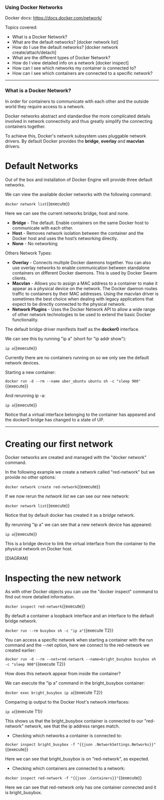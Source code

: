 ### Using Docker Networks

Docker docs: https://docs.docker.com/network/

Topics covered:
- What is a Docker Network?
- What are the default networks? [docker network list]
- How do I use the default networks? [docker network create/attach/detach]
- What are the different types of Docker Network?
- How do I view detailed info on a network [docker inspect]
- How can I see which networks my container is connected to?
- How can I see which containers are connected to a specific network?

-----

### What is a Docker Network?
In order for containers to communicate with each other and the outside world they require access to a network.

Docker networks abstract and standardise the more complicated details involved in network connectivity and thus greatly simplify the connecting containers together.

To achieve this, Docker's network subsystem uses pluggable network drivers. By default Docker provides the **bridge**, **overlay** and **macvlan** drivers.

# Default Networks
Out of the box and installation of Docker Engine will provide three default networks.

We can view the available docker networks with the following command:

`docker network list`{{execute}}

Here we can see the current networks bridge, host and none.

* **Bridge** - The default. Enable containers on the same Docker host to communicate with each other.
* **Host** -  Removes network isolation between the container and the Docker host and uses the host’s networking directly.
* **None** - No networking

Others Network Types:

* **Overlay** - Connects multiple Docker daemons together. You can also use overlay networks to enable communication between standalone containers on different Docker daemons. This is used by Docker Swarm clients.
* **Macvlan** - Allows you to assign a MAC address to a container to make it appear as a physical device on the network. The Docker daemon routes traffic to containers by their MAC addresses. Using the macvlan driver is sometimes the best choice when dealing with legacy applications that expect to be directly connected to the physical network. 
* **Network Plugins** - Uses the Docker Network API to allow a wide range of other network technologies to be used to extend the basic Docker functionality.

The default bridge driver manifests itself as the **docker0** interface.

We can see this by running "ip a" (short for "ip addr show"):

`ip a`{{execute}}

Currently there are no containers running on so we only see the default network devices.

Starting a new container:

`docker run -d --rm --name uber_ubuntu ubuntu sh -c "sleep 900"`{{execute}}

And rerunning ip -a:

`ip a`{{execute}}

Notice that a virtual interface belonging to the container has appeared and the docker0 bridge has changed to a state of UP.

-----

# Creating our first network

Docker networks are created and managed with the "docker network" command.

In the following example we create a network called "red-network" but we provide no other options:

`docker network create red-network`{{execute}}

If we now rerun the _network list_ we can see our new network:

`docker network list`{{execute}}

Notice that by default docker has created it as a _bridge_ network.

By rerunning "ip a" we can see that a new network device has appeared:

`ip a`{{execute}}

This is a bridge device to link the virtual interface from the container to the physical network on Docker host.

[DIAGRAM]

# Inspecting the new network

As with other Docker objects you can use the "docker inspect" command to find out more detailed information.

`docker inspect red-network`{{execute}}

By default a container a loopback interface and an interface to the default bridge network.

`docker run --rm busybox sh -c "ip a"`{{execute T2}}

You can access a specific network when starting a container with the run command and the --net option, here we connect to the red-network we created earlier:

`docker run -d --rm --net=red-network --name=bright_busybox busybox sh -c "sleep 900"`{{execute T2}}

How does this network appear from inside the container? 

We can execute the "ip a" command in the bright_busybox container:

`docker exec bright_busybox ip a`{{execute T2}}

Comparing ip output to the Docker Host's network interfaces:

`ip a`{{execute T1}}

This shows us that the bright_busybox container is connected to our "red-network" network, see that the ip address ranges match.

- Checking which networks a container is connected to:

`docker inspect bright_busybox -f "{{json .NetworkSettings.Networks}}"`{{execute}}

Here we can see that bright_busybox is on "red-network", as expected.

- Checking which containers are connected to a network:

`docker inspect red-network -f "{{json .Containers}}"`{{execute}}

Here we can see that red-network only has one container connected and it is bright_busybox.
